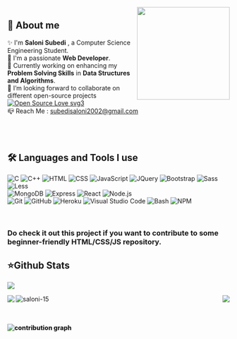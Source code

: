 

<br />
<img align="right" src="https://raw.githubusercontent.com/akshitagupta15june/akshitagupta15june/master/200w.webp" width="210px" style="max-width:100%;">


<h2><b>🌟 About me  </b></h2>

✨ I'm <b>Saloni Subedi</b> , a Computer Science Engineering Student.<br/>
🎇 I'm a passionate <b>Web Developer</b>. <br/>
🌱 Currently working on enhancing my <b>Problem Solving Skills</b> in <b>Data Structures and Algorithms</b>.<br/>
👯 I’m looking forward to collaborate on different open-source projects [![Open Source Love svg3](https://badges.frapsoft.com/os/v3/open-source.svg?v=103)](https://github.com/ellerbrock/open-source-badges/)<br/>
📪 Reach Me : subedisaloni2002@gmail.com





<br />

<br /> 
<p align="left">
<h2><b>🛠 Languages and Tools I use </b></h2>

  ![C](https://img.shields.io/badge/-C-132C33?style=plastic&logo=C)
  ![C++](https://img.shields.io/badge/C++-132C33?style=plastic&logo=c%2B%2B&logoColor=00599C)
  ![HTML](https://img.shields.io/badge/-HTML-132C33?style=plastic&logo=HTML5)
  ![CSS](https://img.shields.io/badge/-CSS-132C33?style=plastic&logo=CSS3&logoColor=1572B6)
  ![JavaScript](https://img.shields.io/badge/-JavaScript-132C33?style=plastic&logo=javascript)
  ![JQuery](https://img.shields.io/badge/-JQuery-132C33?style=plastic&logo=jquery&logoColor=0769ad)
  ![Bootstrap](https://img.shields.io/badge/-Bootstrap-132C33?style=plastic&logo=bootstrap&logoColor=563D7C)
  ![Sass](https://img.shields.io/badge/-Sass-132C33?style=plastic&logo=sass&logoColor=cc6699)
  ![Less](https://img.shields.io/badge/-Less-132C33?style=plastic&logo=less&logoColor=428bca)
  <br>
  ![MongoDB](https://img.shields.io/badge/-MongoDB-132C33?style=plastic&logo=mongodb)
  ![Express](https://img.shields.io/badge/-ExpressJS-132C33?style=plastic&logo=express)
  ![React](https://img.shields.io/badge/-React-132C33?style=plastic&logo=react)
  ![Node.js](https://img.shields.io/badge/-Node.js-132C33?style=plastic&logo=node.js)
  <br>
  ![Git](https://img.shields.io/badge/-Git-132C33?style=plastic&logo=git)
  ![GitHub](https://img.shields.io/badge/-GitHub-132C33?style=plastic&logo=github)
  ![Heroku](https://img.shields.io/badge/-Heroku-132C33?style=plastic&logo=heroku&logoColor=6567a5)
  ![Visual Studio Code](https://img.shields.io/badge/-Visual%20Studio%20Code-132C33?style=plastic&logo=visual-studio-code&logoColor=007ACC)
  ![Bash](https://img.shields.io/badge/-Bash-132C33?style=plastic&logo=gnu-bash&logoColor=white)
  ![NPM](https://img.shields.io/badge/-Npm-132C33?style=plastic&logo=npm&logoColor=white)

</p>

<br />

### Do check it out this project if you want to contribute to some beginner-friendly HTML/CSS/JS repository.

<h2><b>⭐Github Stats</b></h2> 

![](https://komarev.com/ghpvc/?username=saloni-15&color=51C4D3)

<a align="center" href="https://github.com/saloni-15/saloni-15">
  <img align="left" src="https://github-readme-stats.vercel.app/api?username=saloni-15&layout=compact&show_icons=true&bg_color=132C33&title_color=51C4D3&text_color=D8E3E7&hide_border=true&icon_color=51C4D3&repo=saloni-15" />
  <img align="right" src="https://github-readme-stats.vercel.app/api/top-langs/?username=saloni-15&show_icons=true&bg_color=132C33&title_color=51C4D3&text_color=D8E3E7&hide_border=true&icon_color=51C4D3&repo=saloni-15"" />
  <img align="left" src="https://github-readme-streak-stats.herokuapp.com/?user=saloni-15&background=132C33&stroke=51C4D3&fire=D8E3E7&sideLabels=51C4D3&currStreakLabel=51C4D3&sideNums=D8E3E7&currStreakNum=51C4D3&ring=D8E3E7&dates=D8E3E7&hide_border=true" alt="saloni-15" /></p>
<div style="font-weight: 800;">
</a>


<br>

<br />
<br />
<p><img src="https://activity-graph.herokuapp.com/graph?username=saloni-15&bg_color=132C33&color=51C4D3&line=51C4D3&hide_border=true" alt="contribution graph" /></p>
